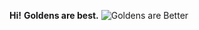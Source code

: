 **Hi!**
**Goldens are best.**
![Goldens are Better ](https://encrypted-tbn2.gstatic.com/images?q=tbn:ANd9GcQPfPy3iU-zGk61GTcFzW3eRMF2qx1WrYJlvW8QlIdIzKBpmp4AqA)
